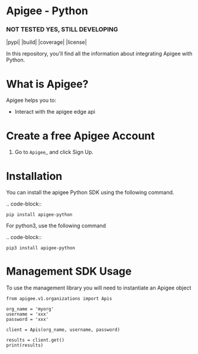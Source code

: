 Apigee - Python
===============

### NOT TESTED YES, STILL DEVELOPING ###

|pypi| |build| |coverage| |license|

In this repository, you'll find all the information about integrating Apigee with Python.


What is Apigee?
===============

Apigee helps you to:

* Interact with the apigee edge api

Create a free Apigee Account
============================

1. Go to `Apigee`_ and click Sign Up.

Installation
============

You can install the apigee Python SDK using the following command.

.. code-block::

    pip install apigee-python

For python3, use the following command

.. code-block::
    
    pip3 install apigee-python


Management SDK Usage
====================

To use the management library you will need to instantiate an Apigee object 

    from apigee.v1.organizations import Apis

    org_name = 'myorg'
    username = 'xxx'
    password = 'xxx'

    client = Apis(org_name, username, password)
    
    results = client.get()
    print(results)
